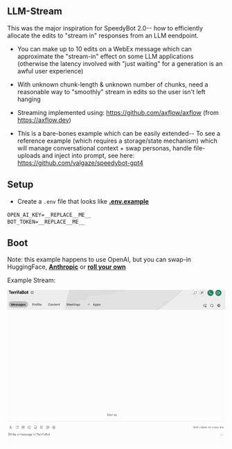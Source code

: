 ## LLM-Stream

This was the major inspiration for SpeedyBot 2.0-- how to efficiently allocate the edits to "stream in" responses from an LLM eendpoint.

- You can make up to 10 edits on a WebEx message which can approximate the "stream-in" effect on some LLM applications (otherwise the latency involved with "just waiting" for a generation is an awful user experience)

- With unknown chunk-length & unknown number of chunks, need a reasonable way to "smoothly" stream in edits so the user isn't left hanging

- Streaming implemented using: https://github.com/axflow/axflow (from https://axflow.dev)

- This is a bare-bones example which can be easily extended-- To see a reference example (which requires a storage/state mechanism) which will manage conversational context + swap personas, handle file-uploads and inject into prompt, see here: https://github.com/valgaze/speedybot-gpt4

## Setup

- Create a `.env` file that looks like **[.env.example](./.env.example)**

```
OPEN_AI_KEY=__REPLACE__ME__
BOT_TOKEN=__REPLACE__ME__
```

## Boot

Note: this example happens to use OpenAI, but you can swap-in HuggingFace, **[Anthropic](https://docs.axflow.dev/documentation/models/anthropic-completion.html)** or **[roll your own](https://docs.axflow.dev/guides/models/bring-your-own-models.html)**

Example Stream:

<img src="https://github.com/valgaze/speedybot-utils/blob/main/assets/memes/demos/llm_stream.gif?raw=true" />
